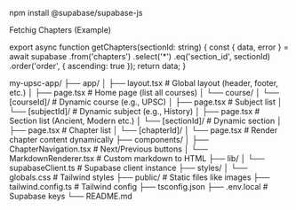 npm install @supabase/supabase-js


Fetchig Chapters (Example)

export async function getChapters(sectionId: string) {
  const { data, error } = await supabase
    .from('chapters')
    .select('*')
    .eq('section_id', sectionId)
    .order('order', { ascending: true });
  return data;
}


my-upsc-app/
├── app/
│   ├── layout.tsx                   # Global layout (header, footer, etc.)
│   ├── page.tsx                     # Home page (list all courses)
│   └── course/
│       └── [courseId]/              # Dynamic course (e.g., UPSC)
│           ├── page.tsx            # Subject list
│           └── [subjectId]/        # Dynamic subject (e.g., History)
│               ├── page.tsx        # Section list (Ancient, Modern etc.)
│               └── [sectionId]/    # Dynamic section
│                   ├── page.tsx    # Chapter list
│                   └── [chapterId]/
│                       └── page.tsx # Render chapter content dynamically
├── components/
│   ├── ChapterNavigation.tsx       # Next/Previous buttons
│   └── MarkdownRenderer.tsx        # Custom markdown to HTML
├── lib/
│   └── supabaseClient.ts           # Supabase client instance
├── styles/
│   └── globals.css                 # Tailwind styles
├── public/                         # Static files like images
├── tailwind.config.ts              # Tailwind config
├── tsconfig.json
├── .env.local                      # Supabase keys
└── README.md



